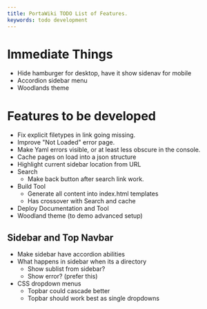 ```yaml
---
title: PortaWiki TODO List of Features.
keywords: todo development
---
```


# Immediate Things

* Hide hamburger for desktop, have it show sidenav for  mobile
* Accordion sidebar menu
* Woodlands theme

# Features to be developed

* Fix explicit filetypes in link going missing.
* Improve "Not Loaded" error page.
* Make Yaml errors visible, or at least less obscure in the console.
* Cache pages on load into a json structure
* Highlight current sidebar location from URL
* Search 
    * Make back button after search link work.
* Build Tool
    * Generate all content into index.html templates
    * Has crossover with Search and cache
* Deploy Documentation and Tool
* Woodland theme (to demo advanced setup)

## Sidebar and Top Navbar

* Make sidebar have accordion abilities
* What happens in sidebar when its a directory
    * Show sublist from sidebar?
    * Show error? (prefer this)
* CSS dropdown menus
    * Topbar could cascade better
    * Topbar should work best as single dropdowns

